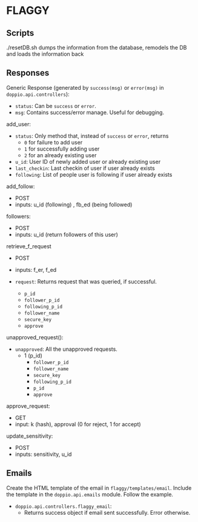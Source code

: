 # FLAGGY #

## Scripts ##
./resetDB.sh dumps the information from the database, remodels the DB and loads the information back

## Responses ##

Generic Response (generated by `success(msg)` or `error(msg)` in `doppio.api.controllers`):

- `status`: Can be `success` or `error`.
- `msg`: Contains success/error manage. Useful for debugging.

add_user:

- `status`: Only method that, instead of `success` or `error`, returns
  * `0` for failure to add user
  * `1` for successfully adding user
  * `2` for an already existing user
- `u_id`: User ID of newly added user or already existing user
- `last_checkin`: Last checkin of user if user already exists
- `following`: List of people user is following if user already exists

add_follow:
- POST
- inputs: u_id (following) , fb_ed (being followed)

followers:
- POST
- inputs: u_id (return followers of this user)

retrieve_f_request
- POST
- inputs: f_er, f_ed

- `request`: Returns request that was queried, if successful.
  * `p_id`
  * `follower_p_id`
  * `following_p_id`
  * `follower_name`
  * `secure_key`
  * `approve`

unapproved_request():

- `unapproved`: All the unapproved requests.
  * 1 (p_id)
    * `follower_p_id`
    * `follower_name`
    * `secure_key`
    * `following_p_id`
    * `p_id`
    * `approve`

approve_request:
- GET
- input: k (hash), approval (0 for reject, 1 for accept)

update_sensitivity:
- POST
- inputs: sensitivity, u_id

## Emails ##

Create the HTML template of the email in `flaggy/templates/email`. Include the template in the `doppio.api.emails` module. Follow the example.

- `doppio.api.controllers.flaggy_email`:
  * Returns success object if email sent successfully. Error otherwise.
